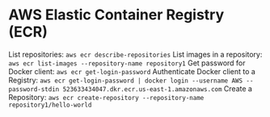 # AWS Elastic Container Registry (ECR)

List repositories: `aws ecr describe-repositories`
List images in a repository: `aws ecr list-images --repository-name repository1`
Get password for Docker client: `aws ecr get-login-password`
Authenticate Docker client to a Registry: `aws ecr get-login-password | docker login --username AWS --password-stdin 523633434047.dkr.ecr.us-east-1.amazonaws.com`
Create a Repository: `aws ecr create-repository --repository-name repository1/hello-world`
